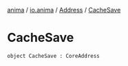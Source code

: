 [anima](../../index.md) / [io.anima](../index.md) / [Address](index.md) / [CacheSave](./-cache-save.md)

# CacheSave

`object CacheSave : CoreAddress`